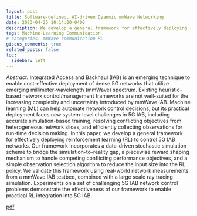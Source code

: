 ```yaml
---
layout: post
title: Software-defined, AI-driven Dyanmic mmWave Networking
date: 2023-04-25 10:14:00-0400
description: We develop a general framework for effectively deploying reinforcement learning (RL) to control 5G mmWave IAB networks.
tags: Machine-Learning Communication
# categories: mmWave communication RL
giscus_comments: true
related_posts: false
toc:
  sidebar: left
---
```


_Abstract:_ Integrated Access and Backhaul (IAB) is an emerging technique to enable cost-effective deployment of dense 5G networks that utilize emerging millimeter-wavelength (mmWave) spectrum. Existing heuristic-based network control/management frameworks are not well-suited for the increasing complexity and uncertainty introduced by mmWave IAB. Machine learning (ML) can help automate network control decisions, but its practical deployment faces new system-level challenges in 5G IAB, including accurate simulation-based training, resolving conflicting objectives from heterogeneous network slices, and efficiently collecting observations for run-time decision making. In this paper, we develop a general framework for effectively deploying reinforcement learning (RL) to control 5G IAB networks. Our framework incorporates a data-driven stochastic simulation scheme to bridge the simulation-to-reality gap, a piecewise reward shaping mechanism to handle competing conflicting performance objectives, and a simple observation selection algorithm to reduce the input size into the RL policy. We validate this framework using real-world network measurements from a mmWave IAB testbed, combined with a large scale ray tracing simulation. Experiments on a set of challenging 5G IAB network control problems demonstrate the effectiveness of our framework to enable practical RL integration into 5G IAB.

[pdf](https://wyzhao030.github.io/assets/pdf/AIdriven_Dynamic_MillimeterWave_Mesh.pdf)